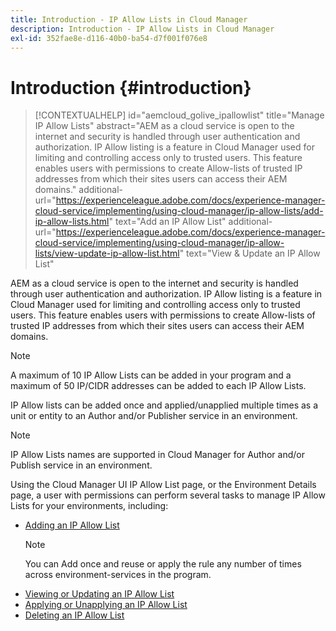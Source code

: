 ```yaml
---
title: Introduction - IP Allow Lists in Cloud Manager
description: Introduction - IP Allow Lists in Cloud Manager
exl-id: 352fae8e-d116-40b0-ba54-d7f001f076e8
---
```

# Introduction {#introduction}

>[!CONTEXTUALHELP]
>id="aemcloud_golive_ipallowlist"
>title="Manage IP Allow Lists"
>abstract="AEM as a cloud service is open to the internet and security is handled through user authentication and authorization. IP Allow listing is a feature in Cloud Manager used for limiting and controlling access only to trusted users. This feature enables users with permissions to create Allow-lists of trusted IP addresses from which their sites users can access their AEM domains."
>additional-url="https://experienceleague.adobe.com/docs/experience-manager-cloud-service/implementing/using-cloud-manager/ip-allow-lists/add-ip-allow-lists.html" text="Add an IP Allow List"
>additional-url="https://experienceleague.adobe.com/docs/experience-manager-cloud-service/implementing/using-cloud-manager/ip-allow-lists/view-update-ip-allow-list.html" text="View & Update an IP Allow List"

AEM as a cloud service is open to the internet and security is handled through user authentication and authorization. IP Allow listing is a feature in Cloud Manager used for limiting and controlling access only to trusted users. This feature enables users with permissions to create Allow-lists of trusted IP addresses from which their sites users can access their AEM domains. 

>[!NOTE]
>A maximum of 10 IP Allow Lists can be added in your program and a maximum of 50 IP/CIDR addresses can be added to each IP Allow Lists.

IP Allow lists can be added once and applied/unapplied multiple times as a unit or entity to an Author and/or Publisher service in an environment.

>[!NOTE]
>IP Allow Lists names are supported in Cloud Manager for Author and/or Publish service in an environment.

Using the Cloud Manager UI IP Allow List page, or the Environment Details page, a user with permissions can perform several tasks to manage IP Allow Lists for your environments, including:

* [Adding an IP Allow List](/help/implementing/cloud-manager/ip-allow-lists/add-ip-allow-lists.md)
    >[!NOTE]
    > You can Add once and reuse or apply the rule any number of times across environment-services in the program.
* [Viewing or Updating an IP Allow List](/help/implementing/cloud-manager/ip-allow-lists/view-update-ip-allow-list.md) 
* [Applying or Unapplying an IP Allow List](/help/implementing/cloud-manager/ip-allow-lists/apply-allow-list.md)
* [Deleting an IP Allow List](/help/implementing/cloud-manager/ip-allow-lists/delete-ip-allow-list.md)
